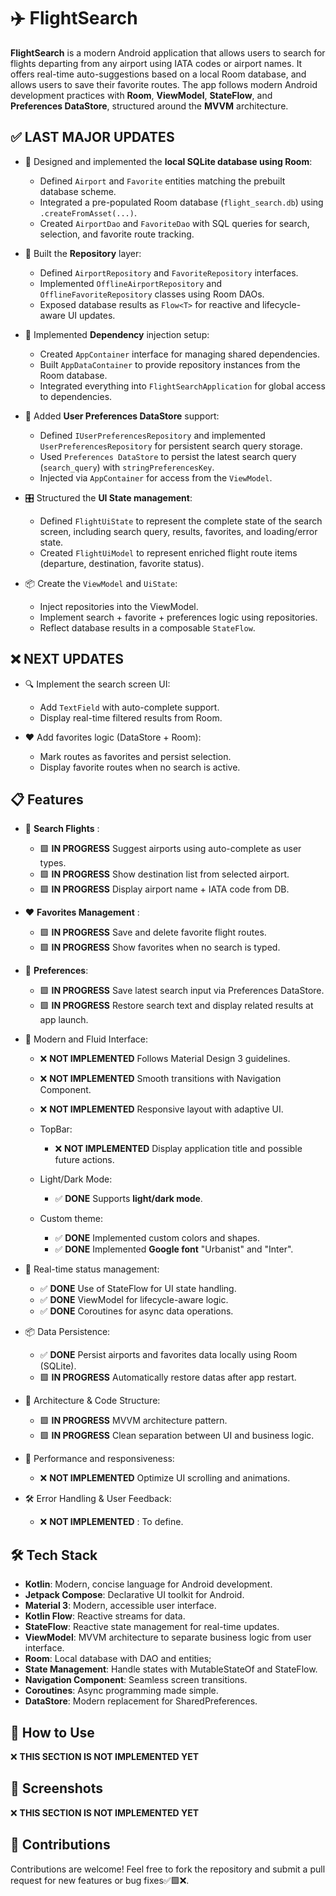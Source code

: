 # ✈️ **FlightSearch**
**FlightSearch** is a modern Android application that allows users to search for flights departing from any airport using IATA codes or airport names. It offers real-time auto-suggestions based on a local Room database, and allows users to save their favorite routes. The app follows modern Android development practices with **Room**, **ViewModel**, **StateFlow**, and **Preferences DataStore**, structured around the **MVVM** architecture.


## ✅ **LAST MAJOR UPDATES**

- 🧱 Designed and implemented the **local SQLite database using Room**:
  - Defined `Airport` and `Favorite` entities matching the prebuilt database scheme.
  - Integrated a pre-populated Room database (`flight_search.db`) using `.createFromAsset(...)`.
  - Created `AirportDao` and `FavoriteDao` with SQL queries for search, selection, and favorite route tracking.

- 🧠 Built the **Repository** layer:
  - Defined `AirportRepository` and `FavoriteRepository` interfaces.
  - Implemented `OfflineAirportRepository` and `OfflineFavoriteRepository` classes using Room DAOs.
  - Exposed database results as `Flow<T>` for reactive and lifecycle-aware UI updates.

- 🧩 Implemented **Dependency** injection setup:
  - Created `AppContainer` interface for managing shared dependencies.
  - Built `AppDataContainer` to provide repository instances from the Room database.
  - Integrated everything into `FlightSearchApplication` for global access to dependencies.

- 💾 Added **User Preferences DataStore** support:
  - Defined `IUserPreferencesRepository` and implemented `UserPreferencesRepository` for persistent search query storage.
  - Used `Preferences DataStore` to persist the latest search query (`search_query`) with `stringPreferencesKey`.
  - Injected via `AppContainer` for access from the `ViewModel`.

- 🎛️ Structured the **UI State management**:
   - Defined `FlightUiState` to represent the complete state of the search screen, including search query, results, favorites, and loading/error state.
   - Created `FlightUiModel` to represent enriched flight route items (departure, destination, favorite status).

- 📦 Create the `ViewModel` and `UiState`:
   - Inject repositories into the ViewModel.
   - Implement search + favorite + preferences logic using repositories.
   - Reflect database results in a composable `StateFlow`.
      
## ❌ **NEXT UPDATES**

- 🔍 Implement the search screen UI:
  - Add `TextField` with auto-complete support.
  - Display real-time filtered results from Room.

- ❤️ Add favorites logic (DataStore + Room):
  - Mark routes as favorites and persist selection.
  - Display favorite routes when no search is active.

## 📋 **Features**

   - 🔎 **Search Flights** :

      - 🟩 **IN PROGRESS** Suggest airports using auto-complete as user types.
      - 🟩 **IN PROGRESS** Show destination list from selected airport.
      - 🟩 **IN PROGRESS** Display airport name + IATA code from DB.
   
   - ❤️ **Favorites Management** :

      - 🟩 **IN PROGRESS** Save and delete favorite flight routes.
      - 🟩 **IN PROGRESS** Show favorites when no search is typed.

   - 💾 **Preferences**:

      - 🟩 **IN PROGRESS** Save latest search input via Preferences DataStore.
      - 🟩 **IN PROGRESS** Restore search text and display related results at app launch.

   - 🎨 Modern and Fluid Interface:

      - ❌ **NOT IMPLEMENTED** Follows Material Design 3 guidelines.
      - ❌ **NOT IMPLEMENTED** Smooth transitions with Navigation Component.
      - ❌ **NOT IMPLEMENTED** Responsive layout with adaptive UI.

      - TopBar:
         - ❌ **NOT IMPLEMENTED** Display application title and possible future actions.

      - Light/Dark Mode:
         - ✅ **DONE** Supports **light/dark mode**.

      - Custom theme:
         - ✅ **DONE** Implemented custom colors and shapes.
         - ✅ **DONE** Implemented **Google font** "Urbanist" and "Inter".

   - 🔄 Real-time status management:

      - ✅ **DONE** Use of StateFlow for UI state handling.
      - ✅ **DONE** ViewModel for lifecycle-aware logic.
      - ✅ **DONE** Coroutines for async data operations.

   - 📦 Data Persistence:

      - ✅ **DONE** Persist airports and favorites data locally using Room (SQLite).
      - 🟩 **IN PROGRESS** Automatically restore datas after app restart.

   - 🧠 Architecture & Code Structure:

      - 🟩 **IN PROGRESS** MVVM architecture pattern.
      - 🟩 **IN PROGRESS** Clean separation between UI and business logic.

   - 🚀 Performance and responsiveness:
   
      - ❌ **NOT IMPLEMENTED** Optimize UI scrolling and animations.
      
   - 🛠 Error Handling & User Feedback:

      - ❌ **NOT IMPLEMENTED** : To define.

## 🛠️ **Tech Stack**

   - **Kotlin**: Modern, concise language for Android development.
   - **Jetpack Compose**: Declarative UI toolkit for Android.
   - **Material 3**: Modern, accessible user interface.
   - **Kotlin Flow**: Reactive streams for data.
   - **StateFlow**: Reactive state management for real-time updates.
   - **ViewModel**: MVVM architecture to separate business logic from user interface.
   - **Room**: Local database with DAO and entities;
   - **State Management**: Handle states with MutableStateOf and StateFlow.
   - **Navigation Component**: Seamless screen transitions.
   - **Coroutines**: Async programming made simple.
   - **DataStore**: Modern replacement for SharedPreferences.
   
## 🚀 **How to Use**
   
   ❌ **THIS SECTION IS NOT IMPLEMENTED YET**


## 📸 **Screenshots**

   ❌ **THIS SECTION IS NOT IMPLEMENTED YET**



## 🤝 **Contributions**
Contributions are welcome! Feel free to fork the repository and submit a pull request for new features or bug fixes✅🟩❌.